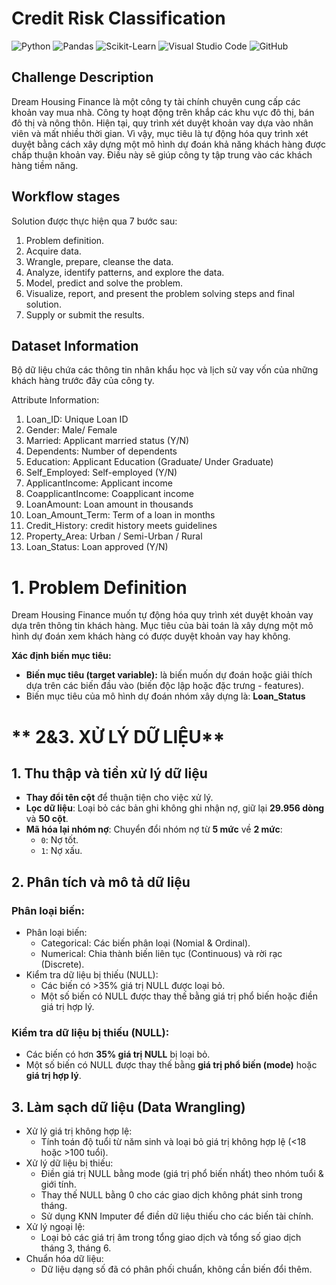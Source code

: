 # Credit Risk Classification

![Python](https://img.shields.io/badge/Python-3776AB.svg?style=for-the-badge&logo=Python&logoColor=white)
![Pandas](https://img.shields.io/badge/pandas-%23150458.svg?style=for-the-badge&logo=pandas&logoColor=white)
![Scikit-Learn](https://img.shields.io/badge/scikit--learn-%23F7931E.svg?style=for-the-badge&logo=scikit-learn&logoColor=white)
![Visual Studio Code](https://img.shields.io/badge/Visual%20Studio%20Code-0078d7.svg?style=for-the-badge&logo=visual-studio-code&logoColor=white)
![GitHub](https://img.shields.io/badge/github-%23121011.svg?style=for-the-badge&logo=github&logoColor=white)

## Challenge Description

Dream Housing Finance là một công ty tài chính chuyên cung cấp các khoản vay mua nhà. Công ty hoạt động trên khắp các khu vực đô thị, bán đô thị và nông thôn. Hiện tại, quy trình xét duyệt khoản vay dựa vào nhân viên và mất nhiều thời gian. Vì vậy, mục tiêu là tự động hóa quy trình xét duyệt bằng cách xây dựng một mô hình dự đoán khả năng khách hàng được chấp thuận khoản vay. Điều này sẽ giúp công ty tập trung vào các khách hàng tiềm năng.

## Workflow stages
Solution được thực hiện qua 7 bước sau:

1. Problem definition.
2. Acquire data.
3. Wrangle, prepare, cleanse the data.
4. Analyze, identify patterns, and explore the data.
5. Model, predict and solve the problem.
6. Visualize, report, and present the problem solving steps and final solution.
7. Supply or submit the results.

## Dataset Information

Bộ dữ liệu chứa các thông tin nhân khẩu học và lịch sử vay vốn của những khách hàng trước đây của công ty.

Attribute Information:

1. Loan_ID: Unique Loan ID
2. Gender: Male/ Female
3. Married: Applicant married status (Y/N)
4. Dependents: Number of dependents
5. Education: Applicant Education (Graduate/ Under Graduate)
6. Self_Employed: Self-employed (Y/N)
7. ApplicantIncome: Applicant income
8. CoapplicantIncome: Coapplicant income
9. LoanAmount: Loan amount in thousands
10. Loan_Amount_Term: Term of a loan in months
11. Credit_History: credit history meets guidelines
12. Property_Area: Urban / Semi-Urban / Rural
13. Loan_Status: Loan approved (Y/N)
    
# **1. Problem Definition**
Dream Housing Finance muốn tự động hóa quy trình xét duyệt khoản vay dựa trên thông tin khách hàng. Mục tiêu của bài toán là xây dựng một mô hình dự đoán xem khách hàng có được duyệt khoản vay hay không.

**Xác định biến mục tiêu:**


- **Biến mục tiêu (target variable):** là biến muốn dự đoán hoặc giải thích dựa trên các biến đầu vào (biến độc lập hoặc đặc trưng - features).
- Biến mục tiêu của mô hình dự đoán nhóm xây dựng là: **Loan_Status**

# ** 2&3. XỬ LÝ DỮ LIỆU**

## 1. Thu thập và tiền xử lý dữ liệu

- **Thay đổi tên cột** để thuận tiện cho việc xử lý.
- **Lọc dữ liệu**: Loại bỏ các bản ghi không ghi nhận nợ, giữ lại **29.956 dòng** và **50 cột**.
- **Mã hóa lại nhóm nợ**: Chuyển đổi nhóm nợ từ **5 mức** về **2 mức**:
  - `0`: Nợ tốt.
  - `1`: Nợ xấu.

## 2. Phân tích và mô tả dữ liệu

### Phân loại biến:
- Phân loại biến:
    - Categorical: Các biến phân loại (Nomial & Ordinal).
    - Numerical: Chia thành biến liên tục (Continuous) và rời rạc (Discrete).
- Kiểm tra dữ liệu bị thiếu (NULL):
    - Các biến có >35% giá trị NULL được loại bỏ.
    - Một số biến có NULL được thay thế bằng giá trị phổ biến hoặc điền giá trị hợp lý.

### Kiểm tra dữ liệu bị thiếu (NULL):
- Các biến có hơn **35% giá trị NULL** bị loại bỏ.
- Một số biến có NULL được thay thế bằng **giá trị phổ biến (mode)** hoặc **giá trị hợp lý**.

## 3. Làm sạch dữ liệu (Data Wrangling)
- Xử lý giá trị không hợp lệ:
    - Tính toán độ tuổi từ năm sinh và loại bỏ giá trị không hợp lệ (<18 hoặc >100 tuổi).
- Xử lý dữ liệu bị thiếu:
    - Điền giá trị NULL bằng mode (giá trị phổ biến nhất) theo nhóm tuổi & giới tính.
    - Thay thế NULL bằng 0 cho các giao dịch không phát sinh trong tháng.
    - Sử dụng KNN Imputer để điền dữ liệu thiếu cho các biến tài chính.
- Xử lý ngoại lệ:
    - Loại bỏ các giá trị âm trong tổng giao dịch và tổng số giao dịch tháng 3, tháng 6.
- Chuẩn hóa dữ liệu:
    - Dữ liệu dạng số đã có phân phối chuẩn, không cần biến đổi thêm.

